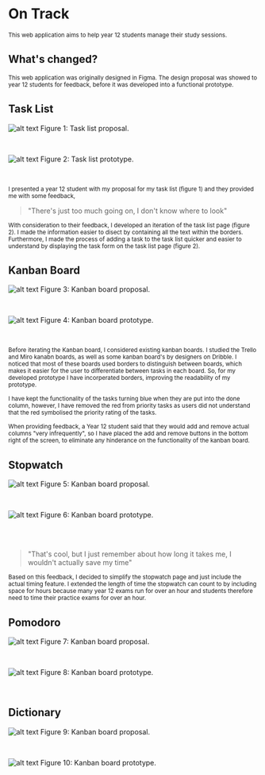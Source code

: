 # On Track 

<sub> This web application aims to help year 12 students manage their study sessions. </sub>

## What's changed?
<sub> This web application was originally designed in Figma. The design proposal was showed to year 12 students for feedback, before it was developed into a functional prototype. </sub>

## Task List

![alt text](images/taskList.png) Figure 1: Task list proposal.

<br>

![alt text](images/taskListSite.png) Figure 2: Task list prototype.

<br>

<sub> I presented a year 12 student with my proposal for my task list (figure 1) and they provided me with some feedback,</sub>

> "There's just too much going on, I don't know where to look"

<sub> With consideration to their feedback, I developed an iteration of the task list page (figure 2). I made the information easier to disect by containing all the text within the borders. Furthermore, I made the process of adding a task to the task list quicker and easier to understand by displaying the task form on the task list page (figure 2).</sub>

## Kanban Board

![alt text](images/kanban.png) Figure 3: Kanban board proposal.

<br>

![alt text](images/kanbanSite.png) Figure 4: Kanban board prototype.

<br>

<sub> Before iterating the Kanban board, I considered existing kanban boards. I studied the Trello and Miro kanabn boards, as well as some kanban board's by designers on Dribble. I noticed that most of these boards used borders to distinguish between boards, which makes it easier for the user to differentiate between tasks in each board. So, for my developed prototype I have incorperated borders, improving the readability of my prototype.</sub>

<sub> I have kept the functionality of the tasks turning blue when they are put into the done column, however, I have removed the red from priority tasks as users did not understand that the red symbolised the priority rating of the tasks.</sub>

<sub> When providing feedback, a Year 12 student said that they would add and remove actual columns "very infrequently", so I have placed the add and remove buttons in the bottom right of the screen, to eliminate any hinderance on the functionality of the kanban board.</sub>

## Stopwatch

![alt text](images/stopwatch.png) Figure 5: Kanban board proposal.

<br>

![alt text](images/stopwatchSite.png) Figure 6: Kanban board prototype.

<br>

<br>

> "That's cool, but I just remember about how long it takes me, I wouldn't actually save my time"

<sub> Based on this feedback, I decided to simplify the stopwatch page and just include the actual timing feature. I extended the length of time the stopwatch can count to by including space for hours because many year 12 exams run for over an hour and students therefore need to time their practice exams for over an hour. </sub>


## Pomodoro

![alt text](images/pomodoro.png) Figure 7: Kanban board proposal.

<br>

![alt text](images/pomodoroSite.png) Figure 8: Kanban board prototype.

<br>

## Dictionary

![alt text](images/acronyms.png) Figure 9: Kanban board proposal.

<br>

![alt text](images/dictionarySite.png) Figure 10: Kanban board prototype.

<br>






